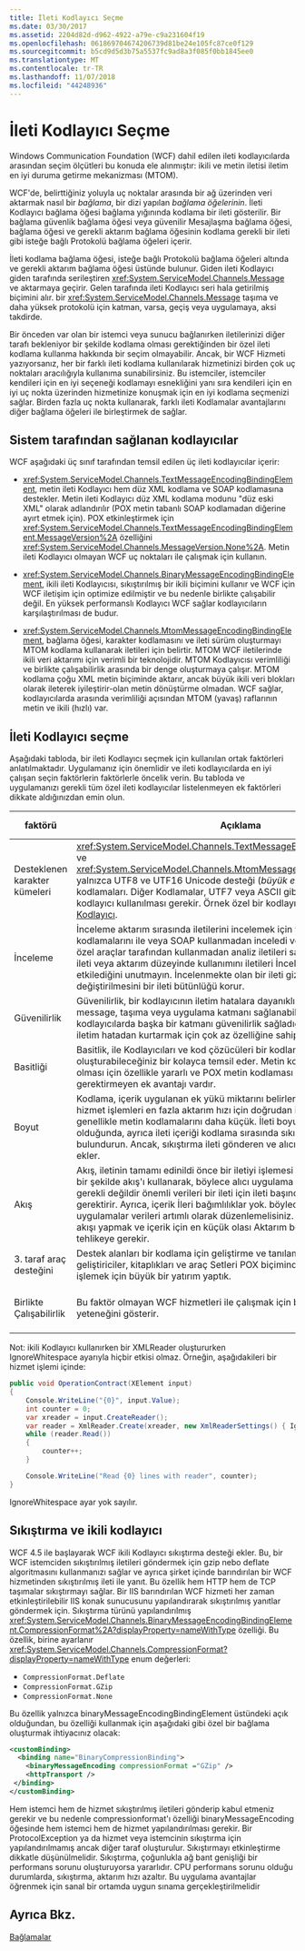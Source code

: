 ```yaml
---
title: İleti Kodlayıcı Seçme
ms.date: 03/30/2017
ms.assetid: 2204d82d-d962-4922-a79e-c9a231604f19
ms.openlocfilehash: 061869704674206739d81be24e105fc87ce0f129
ms.sourcegitcommit: b5cd9d5d3b75a5537fc9ad8a3f085f0bb1845ee0
ms.translationtype: MT
ms.contentlocale: tr-TR
ms.lasthandoff: 11/07/2018
ms.locfileid: "44248936"
---
```

# <a name="choosing-a-message-encoder"></a>İleti Kodlayıcı Seçme
Windows Communication Foundation (WCF) dahil edilen ileti kodlayıcılarda arasından seçim ölçütleri bu konuda ele alınmıştır: ikili ve metin iletisi iletim en iyi duruma getirme mekanizması (MTOM).  
  
 WCF'de, belirttiğiniz yoluyla uç noktalar arasında bir ağ üzerinden veri aktarmak nasıl bir *bağlama*, bir dizi yapılan *bağlama öğelerinin*. İleti Kodlayıcı bağlama öğesi bağlama yığınında kodlama bir ileti gösterilir. Bir bağlama güvenlik bağlama öğesi veya güvenilir Mesajlaşma bağlama öğesi, bağlama öğesi ve gerekli aktarım bağlama öğesinin kodlama gerekli bir ileti gibi isteğe bağlı Protokolü bağlama öğeleri içerir.  
  
 İleti kodlama bağlama öğesi, isteğe bağlı Protokolü bağlama öğeleri altında ve gerekli aktarım bağlama öğesi üstünde bulunur. Giden ileti Kodlayıcı giden tarafında serileştiren <xref:System.ServiceModel.Channels.Message> ve aktarmaya geçirir. Gelen tarafında ileti Kodlayıcı seri hala getirilmiş biçimini alır. bir <xref:System.ServiceModel.Channels.Message> taşıma ve daha yüksek protokolü için katman, varsa, geçiş veya uygulamaya, aksi takdirde.  
  
 Bir önceden var olan bir istemci veya sunucu bağlanırken iletilerinizi diğer tarafı bekleniyor bir şekilde kodlama olması gerektiğinden bir özel ileti kodlama kullanma hakkında bir seçim olmayabilir. Ancak, bir WCF Hizmeti yazıyorsanız, her bir farklı ileti kodlama kullanılarak hizmetinizi birden çok uç noktaları aracılığıyla kullanıma sunabilirsiniz. Bu istemciler, istemciler kendileri için en iyi seçeneği kodlamayı esnekliğini yanı sıra kendileri için en iyi uç nokta üzerinden hizmetinize konuşmak için en iyi kodlama seçmenizi sağlar. Birden fazla uç nokta kullanarak, farklı ileti Kodlamalar avantajlarını diğer bağlama öğeleri ile birleştirmek de sağlar.  
  
## <a name="system-provided-encoders"></a>Sistem tarafından sağlanan kodlayıcılar  
 WCF aşağıdaki üç sınıf tarafından temsil edilen üç ileti kodlayıcılar içerir:  
  
-   <xref:System.ServiceModel.Channels.TextMessageEncodingBindingElement>, metin ileti Kodlayıcı hem düz XML kodlama ve SOAP kodlamasına destekler. Metin ileti Kodlayıcı düz XML kodlama modunu "düz eski XML" olarak adlandırılır (POX metin tabanlı SOAP kodlamadan diğerine ayırt etmek için). POX etkinleştirmek için <xref:System.ServiceModel.Channels.TextMessageEncodingBindingElement.MessageVersion%2A> özelliğini <xref:System.ServiceModel.Channels.MessageVersion.None%2A>. Metin ileti Kodlayıcı olmayan WCF uç noktaları ile çalışmak için kullanın.  
  
-   <xref:System.ServiceModel.Channels.BinaryMessageEncodingBindingElement>, ikili ileti Kodlayıcısı, sıkıştırılmış bir ikili biçimini kullanır ve WCF için WCF iletişim için optimize edilmiştir ve bu nedenle birlikte çalışabilir değil. En yüksek performanslı Kodlayıcı WCF sağlar kodlayıcıların karşılaştırılması de budur.  
  
-   <xref:System.ServiceModel.Channels.MtomMessageEncodingBindingElement>, bağlama öğesi, karakter kodlamasını ve ileti sürüm oluşturmayı MTOM kodlama kullanarak iletileri için belirtir. MTOM WCF iletilerinde ikili veri aktarımı için verimli bir teknolojidir. MTOM Kodlayıcısı verimliliği ve birlikte çalışabilirlik arasında bir denge oluşturmaya çalışır. MTOM kodlama çoğu XML metin biçiminde aktarır, ancak büyük ikili veri blokları olarak ileterek iyileştirir-olan metin dönüştürme olmadan. WCF sağlar, kodlayıcılarda arasında verimliliği açısından MTOM (yavaş) raflarının metin ve ikili (hızlı) var.  
  
## <a name="how-to-choose-a-message-encoder"></a>İleti Kodlayıcı seçme  
 Aşağıdaki tabloda, bir ileti Kodlayıcı seçmek için kullanılan ortak faktörleri anlatılmaktadır. Uygulamanız için önemlidir ve ileti kodlayıcılarda en iyi çalışan seçin faktörlerin faktörlerle öncelik verin. Bu tabloda ve uygulamanızı gerekli tüm özel ileti kodlayıcılar listelenmeyen ek faktörleri dikkate aldığınızdan emin olun.  
  
|faktörü|Açıklama|Bu destek kodlayıcılar|  
|------------|-----------------|---------------------------------------|  
|Desteklenen karakter kümeleri|<xref:System.ServiceModel.Channels.TextMessageEncodingBindingElement> ve <xref:System.ServiceModel.Channels.MtomMessageEncodingBindingElement> yalnızca UTF8 ve UTF16 Unicode desteği (*büyük endian* ve *endian*) kodlamaları. Diğer Kodlamalar, UTF7 veya ASCII gibi gerekiyorsa, özel bir kodlayıcı kullanılması gerekir. Örnek özel bir kodlayıcı için bkz: [özel ileti Kodlayıcı](https://go.microsoft.com/fwlink/?LinkId=119857).|Metin|  
|İnceleme|İnceleme aktarım sırasında iletilerini incelemek için yeteneğidir. Metin kodlamalarını ile veya SOAP kullanmadan inceledi ve birçok uygulamasında özel araçlar tarafından kullanmadan analiz iletileri sağlar. Aktarım güvenliği, ileti veya aktarım düzeyinde kullanımını iletileri İnceleme olanağınız etkilediğini unutmayın. İncelenmekte olan bir ileti gizliliğini korur ve değiştirilmesini bir ileti bütünlüğü korur.|Metin|  
|Güvenilirlik|Güvenilirlik, bir kodlayıcının iletim hatalara dayanıklılıktır. Güvenilirlik, message, taşıma veya uygulama katmanı sağlanabilir. Tüm standart WCF kodlayıcılarda başka bir katmanı güvenilirlik sağladığını varsayalım. Kodlayıcı iletim hatadan kurtarmak için çok az özelliğine sahiptir.|Yok.|  
|Basitliği|Basitlik, ile Kodlayıcıları ve kod çözücüleri bir kodlama belirtimi için oluşturabileceğiniz bir kolayca temsil eder. Metin kodlamalarını kolaylık olması için özellikle yararlı ve POX metin kodlaması SOAP işlemek için destek gerektirmeyen ek avantajı vardır.|Metin (POX)|  
|Boyut|Kodlama, içerik uygulanan ek yükü miktarını belirler. Kodlanan ileti boyutu, hizmet işlemleri en fazla aktarım hızı için doğrudan ilgilidir. İkili Kodlamalar genellikle metin kodlamalarını daha küçük. İleti boyutu bir premium olduğunda, ayrıca ileti içeriği kodlama sırasında sıkıştırma göz önünde bulundurun. Ancak, sıkıştırma ileti gönderen ve alıcı için işlem maliyetleri ekler.|İkili|  
|Akış|Akış, iletinin tamamı edinildi önce bir iletiyi işlemesi uygulamalar sağlar. Etkili bir şekilde akış'ı kullanarak, böylece alıcı uygulama gelmesi için beklenecek gerekli değildir önemli verileri bir ileti için ileti başında kullanılabilir olmasını gerektirir. Ayrıca, içerik İleri bağımlılıklar yok. böylece akış aktarım kullanan uygulamalar verileri artımlı olarak düzenlemelisiniz. Çoğu durumda, içerik akışı yapmak ve içerik için en küçük olası Aktarım boyutu arasındaki tehlikeye gerekir.|Yok.|  
|3. taraf araç desteğini|Destek alanları bir kodlama için geliştirme ve tanılama içerir. Üçüncü taraf geliştiriciler, kitaplıkları ve araç Setleri POX biçiminde kodlanmış iletileri işlemek için büyük bir yatırım yaptık.|Metin (POX)|  
|Birlikte Çalışabilirlik|Bu faktör olmayan WCF hizmetleri ile çalışmak için bir WCF Kodlayıcısı yeteneğini gösterir.|Metin<br /><br /> MTOM (kısmi)|  
  
Not: ikili Kodlayıcı kullanırken bir XMLReader oluştururken IgnoreWhitespace ayarıyla hiçbir etkisi olmaz.  Örneğin, aşağıdakileri bir hizmet işlemi içinde:  

```csharp
public void OperationContract(XElement input)
{
    Console.WriteLine("{0}", input.Value);
    int counter = 0;
    var xreader = input.CreateReader();
    var reader = XmlReader.Create(xreader, new XmlReaderSettings() { IgnoreWhitespace = true });
    while (reader.Read())
    {
        counter++;
    }

    Console.WriteLine("Read {0} lines with reader", counter);
}
```  
  
IgnoreWhitespace ayar yok sayılır.  
  
## <a name="compression-and-the-binary-encoder"></a>Sıkıştırma ve ikili kodlayıcı

WCF 4.5 ile başlayarak WCF ikili Kodlayıcı sıkıştırma desteği ekler. Bu, bir WCF istemciden sıkıştırılmış iletileri göndermek için gzip nebo deflate algoritmasını kullanmanızı sağlar ve ayrıca şirket içinde barındırılan bir WCF hizmetinden sıkıştırılmış ileti ile yanıt. Bu özellik hem HTTP hem de TCP taşımalar sıkıştırmayı sağlar. Bir IIS barındırılan WCF hizmeti her zaman etkinleştirilebilir IIS konak sunucusunu yapılandırarak sıkıştırılmış yanıtlar göndermek için. Sıkıştırma türünü yapılandırılmış <xref:System.ServiceModel.Channels.BinaryMessageEncodingBindingElement.CompressionFormat%2A?displayProperty=nameWithType> özelliği. Bu özellik, birine ayarlanır <xref:System.ServiceModel.Channels.CompressionFormat?displayProperty=nameWithType> enum değerleri:

* `CompressionFormat.Deflate`
* `CompressionFormat.GZip`
* `CompressionFormat.None`
  
Bu özellik yalnızca binaryMessageEncodingBindingElement üstündeki açık olduğundan, bu özelliği kullanmak için aşağıdaki gibi özel bir bağlama oluşturmak ihtiyacınız olacak:

 ```xml
 <customBinding>
   <binding name="BinaryCompressionBinding">
     <binaryMessageEncoding compressionFormat ="GZip" />
     <httpTransport />
  </binding>
</customBinding>
 ```

Hem istemci hem de hizmet sıkıştırılmış iletileri gönderip kabul etmeniz gerekir ve bu nedenle compressionformat'ı özelliği binaryMessageEncoding öğesinde hem istemci hem de hizmet yapılandırılması gerekir. Bir ProtocolException ya da hizmet veya istemcinin sıkıştırma için yapılandırılmamış ancak diğer taraf oluşturulur. Sıkıştırmayı etkinleştirme dikkatle düşünülmelidir. Sıkıştırma, çoğunlukla ağ bant genişliği bir performans sorunu oluşturuyorsa yararlıdır. CPU performans sorunu olduğu durumlarda, sıkıştırma, aktarım hızı azaltır. Bu uygulama avantajlar öğrenmek için sanal bir ortamda uygun sınama gerçekleştirilmelidir  
  
## <a name="see-also"></a>Ayrıca Bkz.

[Bağlamalar](../../../../docs/framework/wcf/feature-details/bindings.md)
